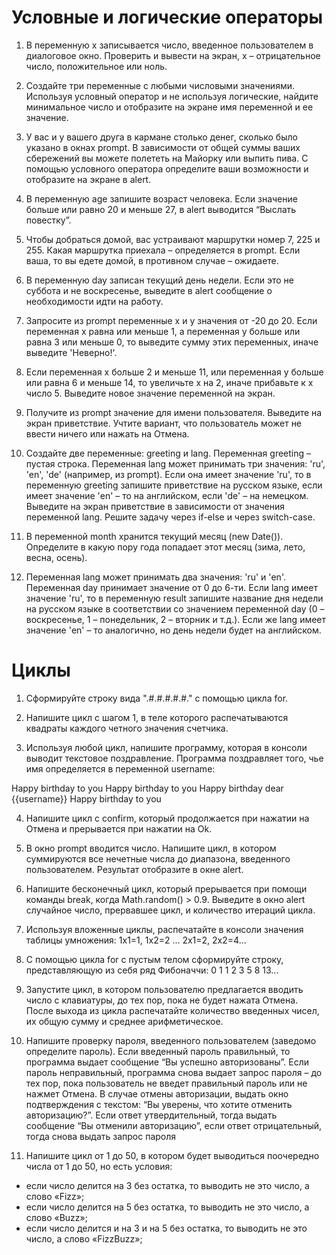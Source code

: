 # Условные и логические операторы

1. В переменную x записывается число, введенное пользователем в диалоговое окно. Проверить и вывести на экран, x – отрицательное число, положительное или ноль.

2. Создайте три переменные с любыми числовыми значениями. Используя условный оператор и не используя логические, найдите минимальное число и отобразите на экране имя переменной и ее значение.

3. У вас и у вашего друга в кармане столько денег, сколько было указано в окнах prompt. В зависимости от общей суммы ваших сбережений вы можете полететь на Майорку или выпить пива. С помощью условного оператора определите ваши возможности и отобразите на экране в alert.

4. В переменную age запишите возраст человека. Если значение больше или равно 20 и меньше 27, в alert выводится “Выслать повестку”.

5. Чтобы добраться домой, вас устраивают маршрутки номер 7, 225 и 255. Какая маршрутка приехала – определяется в prompt. Если ваша, то вы едете домой, в противном случае – ожидаете.

6. В переменную day записан текущий день недели. Если это не суббота и не воскресенье, выведите в alert сообщение о необходимости идти на работу.

7. Запросите из prompt переменные x и y значения от -20 до 20. Если переменная x равна или меньше 1, а переменная y больше или равна 3 или меньше 0, то выведите сумму этих переменных, иначе выведите 'Неверно!'.

8. Если переменная x больше 2 и меньше 11, или переменная y больше или равна 6 и меньше 14, то увеличьте x на 2, иначе прибавьте к x число 5. Выведите новое значение переменной на экран.

9. Получите из prompt значение для имени пользователя. Выведите на экран приветствие. Учтите вариант, что пользователь может не ввести ничего или нажать на Отмена.

10. Создайте две переменные: greeting и lang. Переменная greeting – пустая строка. Переменная lang может принимать три значения: 'ru', 'en', 'de' (например, из prompt). Если она имеет значение 'ru', то в переменную greeting запишите приветствие на русском языке, если имеет значение 'en' – то на английском, если 'de' – на немецком. Выведите на экран приветствие в зависимости от значения переменной lang. Решите задачу через if-else и через switch-case.

11. В переменной month хранится текущий месяц (new Date()). Определите в какую пору года попадает этот месяц (зима, лето, весна, осень).

12. Переменная lang может принимать два значения: 'ru' и 'en'. Переменная day принимает значение от 0 до 6-ти. Если lang имеет значение 'ru', то в переменную result запишите название дня недели на русском языке в соответствии со значением переменной day (0 – воскресенье, 1 – понедельник, 2 – вторник и т.д.). Если же lang имеет значение 'en' – то аналогично, но день недели будет на английском.

# Циклы

1. Сформируйте строку вида ".#.#.#.#.#." с помощью цикла for.

2. Напишите цикл с шагом 1, в теле которого распечатываются квадраты каждого четного значения счетчика.

3. Используя любой цикл, напишите программу, которая в консоли выводит текстовое поздравление. Программа поздравляет того, чье имя определяется в переменной username:

  Happy birthday to you
  Happy birthday to you
  Happy birthday dear {{username}}
  Happy birthday to you

4. Напишите цикл с confirm, который продолжается при нажатии на Отмена и прерывается при нажатии на Ok.

5. В окно prompt вводится число. Напишите цикл, в котором суммируются все нечетные числа до диапазона, введенного пользователем. Результат отобразите в окне alert.

6. Напишите бесконечный цикл, который прерывается при помощи команды break, когда Math.random() &gt; 0.9. Выведите в окно alert случайное число, прервавшее цикл, и количество итераций цикла.

7. Используя вложенные циклы, распечатайте в консоли значения таблицы умножения: 1х1=1, 1x2=2 ... 2x1=2, 2x2=4...

8. С помощью цикла for с пустым телом сформируйте строку, представляющую из себя ряд Фибоначчи: 0 1 1 2 3 5 8 13...

9. Запустите цикл, в котором пользователю предлагается вводить число с клавиатуры, до тех пор, пока не будет нажата Отмена. После выхода из цикла распечатайте количество введенных чисел, их общую сумму и среднее арифметическое.

10. Напишите проверку пароля, введенного пользователем (заведомо определите пароль). Если введенный пароль правильный, то программа выдает сообщение “Вы успешно авторизованы”. Если пароль неправильный, программа снова выдает запрос пароля – до тех пор, пока пользователь не введет правильный пароль или не нажмет Отмена. В случае отмены авторизации, выдать окно подтверждения с текстом: “Вы уверены, что хотите отменить авторизацию?”. Если ответ утвердительный, тогда выдать сообщение “Вы отменили авторизацию”, если ответ отрицательный, тогда снова выдать запрос пароля

11. Напишите цикл от 1 до 50, в котором будет выводиться поочередно числа от 1 до 50, но есть условия:
- если число делится на 3 без остатка, то выводить не это число, а слово «Fizz»;
- если число делится на 5 без остатка, то выводить не это число, а слово «Buzz»;
- если число делится и на 3 и на 5 без остатка, то выводить не это число, а слово «FizzBuzz»;
